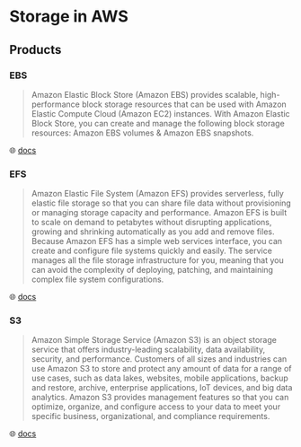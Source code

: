# Storage in AWS

## Products

### EBS

> Amazon Elastic Block Store (Amazon EBS) provides scalable, high-performance block storage resources that can be used with Amazon Elastic Compute Cloud (Amazon EC2) instances. With Amazon Elastic Block Store, you can create and manage the following block storage resources: Amazon EBS volumes & Amazon EBS snapshots.

🌐 [docs](https://docs.aws.amazon.com/ebs/latest/userguide/what-is-ebs.html)

### EFS

> Amazon Elastic File System (Amazon EFS) provides serverless, fully elastic file storage so that you can share file data without provisioning or managing storage capacity and performance. Amazon EFS is built to scale on demand to petabytes without disrupting applications, growing and shrinking automatically as you add and remove files. Because Amazon EFS has a simple web services interface, you can create and configure file systems quickly and easily. The service manages all the file storage infrastructure for you, meaning that you can avoid the complexity of deploying, patching, and maintaining complex file system configurations.

🌐 [docs](https://docs.aws.amazon.com/efs/latest/ug/whatisefs.html)

### S3

> Amazon Simple Storage Service (Amazon S3) is an object storage service that offers industry-leading scalability, data availability, security, and performance. Customers of all sizes and industries can use Amazon S3 to store and protect any amount of data for a range of use cases, such as data lakes, websites, mobile applications, backup and restore, archive, enterprise applications, IoT devices, and big data analytics. Amazon S3 provides management features so that you can optimize, organize, and configure access to your data to meet your specific business, organizational, and compliance requirements.

🌐 [docs](https://docs.aws.amazon.com/AmazonS3/latest/userguide/Welcome.html)

